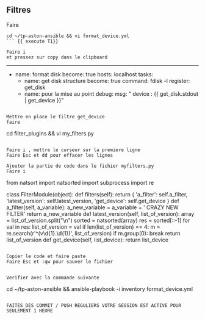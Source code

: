 ## Filtres

Faire 
```
cd ~/tp-aston-ansible && vi format_device.yml
``` {{ execute T1}}

Faire i 
et pressez sur copy dans le clipboard

```
---
- name: format disk
  become: true
  hosts: localhost
  tasks:
    - name: get disk structure
      become: true
      command: fdisk -l
      register: get_disk
    - name: pour la mise au point
      debug:
        msg: " device : {{ get_disk.stdout | get_device }}"
```{{ copy }}

Mettre en place le filtre get_device
faire 
```
cd filter_plugins && vi my_filters.py
```{{ execute T1}}

Faire i , mettre le curseur sur la premiere ligne 
Faire Esc et dd pour effacer les lignes

Ajouter la partie de code dans le fichier myfilters.py
Faire i 

```
from natsort import natsorted
import subprocess
import re

class FilterModule(object):
    def filters(self):
        return {
            'a_filter': self.a_filter,
            'latest_version': self.latest_version,
            'get_device': self.get_device
        }
    def a_filter(self, a_variable):
        a_new_variable = a_variable + ' CRAZY NEW FILTER'
        return a_new_variable
    def latest_version(self, list_of_version):
        array = list_of_version.split("\n")
        sorted = natsorted(array)
        res = sorted[::-1]
        for val in res:
            list_of_version = val
            if len(list_of_version) == 4:
                m = re.search(r'^(v\d{1}.\d{1})', list_of_version)
                if m.group(0):
                    break
        return list_of_version
    def get_device(self, list_device):
        return list_device 
```{{ copy }}

Copier le code et faire paste 
Faire Esc et :qw pour sauver le fichier


Verifier avec la commande suivante
```
cd ~/tp-aston-ansible &&
ansible-playbook -i inventory format_device.yml
```{{ execute T1}}

FAITES DES COMMIT / PUSH REGULIERS VOTRE SESSION EST ACTIVE POUR SEULEMENT 1 HEURE



